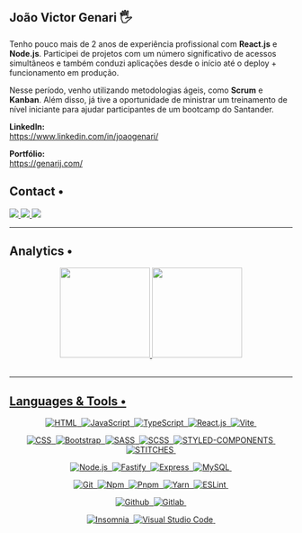 ## João Victor Genari 🖐️

Tenho pouco mais de 2 anos de experiência profissional com <strong>React.js</strong> e <strong>Node.js</strong>. Participei de projetos com um número significativo de acessos simultâneos e também conduzi aplicações desde o início até o deploy + funcionamento em produção. <br>

Nesse período, venho utilizando metodologias ágeis, como <strong>Scrum</strong> e <strong>Kanban</strong>. Além disso, já tive a oportunidade de ministrar um treinamento de nível iniciante para ajudar participantes de um bootcamp do Santander.

<strong>LinkedIn:</strong> <br>
https://www.linkedin.com/in/joaogenari/ <br>

<strong>Portfólio:</strong> <br>
https://genarij.com/ <br>

## Contact •

<div align="left">

  <a href="https://www.linkedin.com/in/joaogenari/" target="_blank">
    <img src="https://img.shields.io/badge/-LINKEDIN-05122A?style=flat&logo=Linkedin&logoColor=white"/>
  </a>
  <a href="mailto:victor.olr@hotmail.com" target="_blank">
    <img src="https://img.shields.io/badge/-EMAIL-05122A?style=flat&logo=minutemailer&logoColor=white"/>
  </a>
  <a href="https://genarij.com/" target="_blank">
    <img src="https://img.shields.io/badge/-PORTFOLIO-05122A?style=flat&logo=OpenProject&logoColor=white"/>
  </a>

</div>

<hr>

## Analytics •

<div align="center">
  <a href="https://github.com/victorgenari/">
  <img height="160em" src="https://github-readme-stats.vercel.app/api?username=genari-j&show_icons=true&theme=dark"/>
  <img height="160em" src="https://github-readme-stats.vercel.app/api/top-langs/?username=genari-j&layout=compact&theme=dark"/>
</div> <br>

<hr>

## Languages & Tools •
<div align="center">

  ![HTML](https://img.shields.io/badge/-HTML-05122A?style=flat&logo=HTML5)&nbsp;
  ![JavaScript](https://img.shields.io/badge/-JavaScript-05122A?style=flat&logo=javascript)&nbsp;
  ![TypeScript](https://img.shields.io/badge/-TypeScript-05122A?style=flat&logo=typescript)&nbsp;
  ![React.js](https://img.shields.io/badge/-React.js-05122A?style=flat&logo=react&logoColor=61DAFB)&nbsp;
  ![Vite](https://img.shields.io/badge/-Vite-05122A?style=flat&logo=vite&logoColor=646CFF)&nbsp;
  
  ![CSS](https://img.shields.io/badge/-CSS-05122A?style=flat&logo=CSS3&logoColor=1572B6)&nbsp;
  ![Bootstrap](https://img.shields.io/badge/-Bootstrap-05122A?style=flat&logo=bootstrap&logoColor=563D7C)&nbsp;
  ![SASS](https://img.shields.io/badge/-SASS-05122A?style=flat&logo=sass&logoColor=CC6699)&nbsp;
  ![SCSS](https://img.shields.io/badge/-SCSS-05122A?style=flat&logo=scss&logoColor=CC6699)&nbsp;
  ![STYLED-COMPONENTS](https://img.shields.io/badge/-StyledComponents-05122A?style=flat&logo=styled-components&logoColor=DB7093)&nbsp;
  ![STITCHES](https://img.shields.io/badge/-Stitches-05122A?style=flat&logo=stitches&logoColor=DB7093)&nbsp;
  
  ![Node.js](https://img.shields.io/badge/-Node.js-05122A?style=flat&logo=node.js&logoColor=339933)&nbsp;
  ![Fastify](https://img.shields.io/badge/-Fastify-000000?style=flat&logo=fastify&logoColor=FFFFFF)&nbsp;
  ![Express](https://img.shields.io/badge/-Express-05122A?style=flat&logo=express&logoColor=339933)&nbsp;
  ![MySQL](https://img.shields.io/badge/-MySQL-05122A?style=flat&logo=MySQL&logoColor=4479A1)&nbsp;
  
  ![Git](https://img.shields.io/badge/-Git-05122A?style=flat&logo=git)&nbsp;
  ![Npm](https://img.shields.io/badge/-Npm-05122A?style=flat&logo=npm&logoColor=CB3837)&nbsp;
  ![Pnpm](https://img.shields.io/badge/-Pnpm-05122A?style=flat&logo=pnpm&logoColor=F1A800)&nbsp;
  ![Yarn](https://img.shields.io/badge/-Yarn-05122A?style=flat&logo=yarn&logoColor=2C8EBB)&nbsp;
  ![ESLint](https://img.shields.io/badge/-ESLint-05122A?style=flat&logo=eslint&logoColor=482FBD)&nbsp;

  ![Github](https://img.shields.io/badge/-GitHub-05122A?style=flat&logo=github)&nbsp;
  ![Gitlab](https://img.shields.io/badge/-Gitlab-05122A?style=flat&logo=gitlab)&nbsp;

  ![Insomnia](https://img.shields.io/badge/-Insomnia-05122A?style=flat&logo=Insomnia&logoColor=4000BF)&nbsp;
  ![Visual Studio Code](https://img.shields.io/badge/-Visual%20Studio%20Code-05122A?style=flat&logo=visual-studio-code&logoColor=007ACC)&nbsp;
  
</div>
